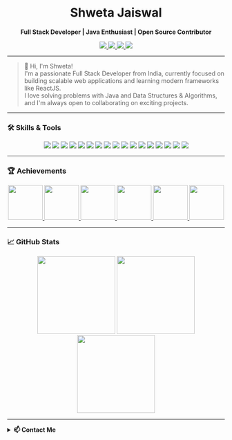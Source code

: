 <!-- Banner or Profile Image (optional) -->

<h1 align="center">Shweta Jaiswal</h1>
<p align="center">
  <strong>Full Stack Developer | Java Enthusiast | Open Source Contributor</strong>
</p>
<p align="center">
  <a href="https://linkedin.com/in/shwetajaiswal" target="_blank">
    <img src="https://img.shields.io/badge/LinkedIn-blue?style=flat&logo=linkedin&logoColor=white" />
  </a>
  <a href="https://instagram.com/_jaiswalshweta021" target="_blank">
    <img src="https://img.shields.io/badge/Instagram-E4405F?style=flat&logo=instagram&logoColor=white" />
  </a>
  <a href="https://www.leetcode.com/jaiswalshweta" target="_blank">
    <img src="https://img.shields.io/badge/LeetCode-FFA116?style=flat&logo=leetcode&logoColor=white" />
  </a>
  <a href="https://auth.geeksforgeeks.org/user/jaiswalsh4s08" target="_blank">
    <img src="https://img.shields.io/badge/GeeksforGeeks-2F8D46?style=flat&logo=geeksforgeeks&logoColor=white" />
  </a>
</p>

---

> 👋 Hi, I'm Shweta!  
> I'm a passionate Full Stack Developer from India, currently focused on building scalable web applications and learning modern frameworks like ReactJS.  
> I love solving problems with Java and Data Structures & Algorithms, and I'm always open to collaborating on exciting projects.

---

### 🛠️ Skills & Tools

<p align="center">
  <img src="https://img.shields.io/badge/Java-007396?style=flat&logo=java&logoColor=white" />
  <img src="https://img.shields.io/badge/TypeScript-3178C6?style=flat&logo=typescript&logoColor=white" />
  <img src="https://img.shields.io/badge/Next.js-000000?style=flat&logo=next.js&logoColor=white" />
  <img src="https://img.shields.io/badge/React-20232A?style=flat&logo=react&logoColor=61DAFB" />
  <img src="https://img.shields.io/badge/Node.js-339933?style=flat&logo=node.js&logoColor=white" />
  <img src="https://img.shields.io/badge/Express.js-000000?style=flat&logo=express&logoColor=white" />
  <img src="https://img.shields.io/badge/MongoDB-4EA94B?style=flat&logo=mongodb&logoColor=white" />
  <img src="https://img.shields.io/badge/MySQL-4479A1?style=flat&logo=mysql&logoColor=white" />
  <img src="https://img.shields.io/badge/JavaScript-F7DF1E?style=flat&logo=javascript&logoColor=black" />
  <img src="https://img.shields.io/badge/Angular-DD0031?style=flat&logo=angular&logoColor=white" />
  <img src="https://img.shields.io/badge/Bootstrap-563D7C?style=flat&logo=bootstrap&logoColor=white" />
  <img src="https://img.shields.io/badge/C-00599C?style=flat&logo=c&logoColor=white" />
  <img src="https://img.shields.io/badge/C++-00599C?style=flat&logo=c%2B%2B&logoColor=white" />
  <img src="https://img.shields.io/badge/Vue.js-4FC08D?style=flat&logo=vue.js&logoColor=white" />
  <img src="https://img.shields.io/badge/CSS3-1572B6?style=flat&logo=css3&logoColor=white" />
  <img src="https://img.shields.io/badge/Clerk-3B82F6?style=flat&logo=clerk&logoColor=white" />
  <img src="https://img.shields.io/badge/shadcn/ui-111827?style=flat&logo=tailwindcss&logoColor=white" />
</p>

---

### 🏆 Achievements

<p align="center">
  <a href="https://gssoc.girlscript.tech/leaderboard">
    <img src="https://raw.githubusercontent.com/GSSoC24/Postman-Challenge/main/docs/assets/Postman%20White.png" width="80" />
    <img src="https://raw.githubusercontent.com/GSSoC24/Postman-Challenge/main/docs/assets/1.png" width="80" />
    <img src="https://raw.githubusercontent.com/GSSoC24/Postman-Challenge/main/docs/assets/2.png" width="80" />
    <img src="https://raw.githubusercontent.com/GSSoC24/Postman-Challenge/main/docs/assets/3.png" width="80" />
    <img src="https://raw.githubusercontent.com/GSSoC24/Postman-Challenge/main/docs/assets/4.png" width="80" />
    <img src="https://raw.githubusercontent.com/GSSoC24/Postman-Challenge/main/docs/assets/5.png" width="80" />
  </a>
</p>

---

### 📈 GitHub Stats

<p align="center">
  <img src="https://github-readme-stats.vercel.app/api?username=2004shweta&show_icons=true&theme=default" height="180" />
  <img src="https://github-readme-stats.vercel.app/api/top-langs?username=2004shweta&layout=compact&theme=default" height="180" />
  <img src="https://github-readme-streak-stats.herokuapp.com/?user=2004shweta&theme=default" height="180" />
</p>

---

<details>
<summary><b>📫 Contact Me</b></summary>
<p>
  <a href="mailto:jaiswalshweta021@gmail.com">jaiswalshweta021@gmail.com</a>
</p>
</details>
